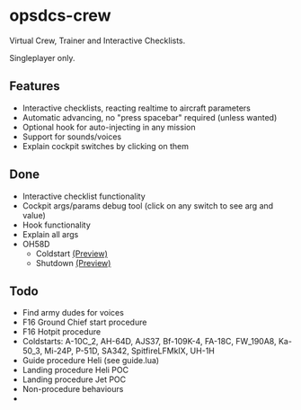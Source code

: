 # opsdcs-crew

Virtual Crew, Trainer and Interactive Checklists.

Singleplayer only.

## Features

- Interactive checklists, reacting realtime to aircraft parameters
- Automatic advancing, no "press spacebar" required (unless wanted)
- Optional hook for auto-injecting in any mission
- Support for sounds/voices
- Explain cockpit switches by clicking on them

## Done

- Interactive checklist functionality
- Cockpit args/params debug tool (click on any switch to see arg and value)
- Hook functionality
- Explain all args
- OH58D
  - Coldstart [(Preview)](https://www.youtube.com/watch?v=wwbpFXVOp2M)
  - Shutdown [(Preview)](https://www.youtube.com/watch?v=COZI8mpOZ4w)

## Todo

- Find army dudes for voices
- F16 Ground Chief start procedure
- F16 Hotpit procedure
- Coldstarts: A-10C_2, AH-64D, AJS37, Bf-109K-4, FA-18C, FW_190A8, Ka-50_3, Mi-24P, P-51D, SA342, SpitfireLFMkIX, UH-1H
- Guide procedure Heli (see guide.lua)
- Landing procedure Heli POC
- Landing procedure Jet POC
- Non-procedure behaviours
- 
